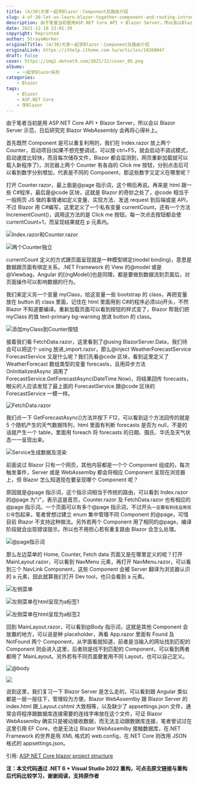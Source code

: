```yaml
---
title: (4/30)大家一起学Blazor：Component及路由介绍
slug: 4-of-30-let-us-learn-blazor-together-component-and-routing-introduction
description: 由于笔者当初是用ASP.NET Core API + Blazor Server，所以会以Blazor Server示范，日后研究完Blazor WebAssembly会再将心得补上。
date: 2021-12-10 23:01:39
copyright: Reprinted
author: StrayaWorker
originalTitle: (4/30)大家一起学Blazor：Component及路由介绍
originalLink: https://ithelp.ithome.com.tw/articles/10260047
draft: False
cover: https://img1.dotnet9.com/2021/12/cover_05.png
albums:
    - 一起学Blazor系列
categories: 
    - Blazor
tags: 
    - Blazor
    - ASP.NET Core
    - 学Blazor
---
```


由于笔者当初是用 ASP.NET Core API + Blazor Server，所以会以 Blazor Server 示范，日后研究完 Blazor WebAssembly 会再将心得补上。

首先既然 Component 是可以重复利用的，我们在 Index.razor 放上两个 Counter，启动项目(如果不想完整调试，可以按 ctrl+F5，就会启动不调试模式，启动速度比较快，而且每次储存文件，Blazor 都会监测到，网页重新加载就可以载入新程序了)，浏览器上两个 Counter 有各自的 Click me 按钮，分别点击后可以看到数字分别增加，代表是不同的 Component，那这些数字又定义在哪里呢？

打开 Counter.razor，最上面是@page 指示词，这个稍后再说。再来是 html 跟一些 C#程序，最后是@code 区块，这就是 Blazor 的奇妙之处了，@code 相当于一般网页 JS 做的事情诸如定义变量、实现方法、发送 request 到后端或是 API，不过 Blazor 用 C#编写，这里定义了一个私有变量 currentCount，还有一个方法 IncrementCount()，调用这方法的是 Click me 按钮，每一次点击按钮都会使 currentCount+1，而呈现结果就在 p 元素内。

![Index.razor和Counter.razor](https://img1.dotnet9.com/2021/12/0801.png)

![两个Counter独立](https://img1.dotnet9.com/2021/12/0802.gif)

currentCount 定义的方式跟页面呈现就是一种模型绑定(model binding)，意思是数据跟页面有绑定关系，.NET Framework 的 View 的@model 或是@Viewbag，Angular 的[(ngModel)]也是同理，都是要做到数据流到页面后，对页面操作可以影响数据的行为。

我们来定义另一个变量 myClass，给这变量一些 bootstrap 的 class，再把变量放在 button 的 class 里面，记住在 html 里面用到 C#的程序必须以`@`开头，不然 Blazor 不知道要编译。重新加载页面可以看到按钮的样式变了，Blazor 帮我们把 myClass 的值 text-primary bg-warning 放进 button 的 class。

![添加myClass到Counter按钮](https://img1.dotnet9.com/2021/12/0803.png)

接着我们看 FetchData.razor，这里看到了@using BlazorServer.Data，我们待会可以把这个 using 放进\_import.razor，那么@inject WeatherForecastService ForecastService 又是什么呢？我们先看@code 区块，看到这里定义了 WeatherForecast 数组类型的变量 forecasts，且用异步方法 OnInitializedAsync 调用了 ForecastService.GetForecastAsync(DateTime.Now)，将结果回传 forecasts，眼尖的人应该发现了最上面的 ForecastService 跟@code 区块的 ForecastService 一模一样。

![FetchData.razor](https://img1.dotnet9.com/2021/12/0804.png)

我们点一下 GetForecastAsync()方法并按下 F12，可以看到这个方法回传的就是 5 个随机产生的天气数据阵列，html 里面有判断 forecasts 是否为 null，不是的话就产生一个 table，里面用 foreach 将 forecasts 的日期、摄氏、华氏及天气状态一一呈现出来。

![Service生成数据及渲染](https://img1.dotnet9.com/2021/12/0805.png)

前面说过 Blazor 只有一个网页，其他内容都是一个个 Component 组成的，每次触发事件，Server 或是 WebAssemlby 都会将相应 Component 呈现在浏览器上，但 Blazor 怎么知道现在要呈现哪个 Component 呢？

原因就是@page 指示词，这个指示词相当于传统的路由，可以看到 Index.razor 的@page 为"/"，表示这是首页，Counter.razor 及 FetchData.razor 也有相应的@page 指示词。一个页面可以有多个@page 指示词，不过开头`一定要有斜线且用双引号`包起来，笔者曾想过建立 enum 集中管理不同 Component 的@page，可惜目前 Blazor 不支持这种做法。另外若两个 Component 用了相同的@page，编译阶段就会出现错误提示，所以也不用担心若有重复路由 Blazor 会怎么处理。

![@page指示词](https://img1.dotnet9.com/2021/12/0806.png)

那么左边菜单的 Home, Counter, Fetch data 页面又是在哪里定义的呢？打开 MainLayout.razor，可以看到 NavMenu 元素，再打开 NavMenu.razor，可以看到三个 NavLink Component，这些 Component 会被 Server 翻译为浏览器认识的 a 元素，因此就算我们打开 Dev tool，也只会看到 a 元素。

![左侧菜单](https://img1.dotnet9.com/2021/12/0807.png)

![左侧菜单在html呈现为a标签1](https://img1.dotnet9.com/2021/12/0808.gif)

![左侧菜单在html呈现为a标签2](https://img1.dotnet9.com/2021/12/0809.png)

回到 MainLayout.razor，可以看到@Body 指示词，这就是其他 Component 会放置的地方，可以说是种 placeholder，再看 App.razor 里面有 Found 及 NotFound 两个 Component，从字面看就知道，前者是当输入的网址找到匹配的 Component 则会进入这里，后者则是找不到匹配的 Component，可以看到两者都用了 MainLayout。另外若有不同页面要套用不同 Layout，也可以自己定义。

![@body](https://img1.dotnet9.com/2021/12/0810.png)

![](https://img1.dotnet9.com/2021/12/0811.png)

说到这里，我们复习一下 Blazor Server 是怎么走的，可以看到跟 Angular 类似都是一层一层往下，管理较为方便。Blazor WebAssemlby 跟 Blazor Server 的 index.html 跟\_Layout.cshtml 大致相等，以及缺少了 appsettings.json 文件，通常会将程序跟数据库连接需要的连线字串放在这个文件，可证 Blazor WebAssemlby 确实只是被动接收数据，而无法主动跟数据库连接，笔者曾试过在这里引用 EF Core，也是无法让 Blazor WebAssemlby 接触数据库，在.NET Framework 的世界是用 XML 格式的 web.config，在.NET Core 则改用 JSON 格式的 appsettings.json。

引用: [ASP NET Core blazor project structure](https://www.youtube.com/watch?v=1MkPWOiwLIM)

**注：本文代码通过 .NET 6 + Visual Studio 2022 重构，可点击原文链接与重构后代码比较学习，谢谢阅读，支持原作者**
